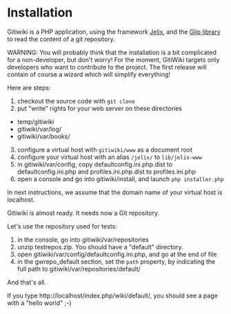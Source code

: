 # Installation

Gitiwiki is a PHP application, using the framework [Jelix](http://jelix.org), and
the [Glip library](https://github.com/patrikf/glip) to read the content of a git
repository.

WARNING: You will probably think that the installation is a bit complicated for
a non-developer, but don't worry! For the moment, GitiWiki targets only developers
who want to contribute to the project. The first release will contain of course a
wizard which will simplify everything!

Here are steps:

1. checkout the source code with `git clone`
2. put "write" rights for your web server on these directories
  - temp/gitiwiki
  - gitiwiki/var/log/
  - gitiwiki/var/books/
3. configure a virtual host with `gitiwiki/www` as a document root
4. configure your virtual host with an alias `/jelix/` to `lib/jelix-www`
5. in gitiwiki/var/config, copy defaultconfig.ini.php.dist to defaultconfig.ini.php
   and profiles.ini.php.dist to profiles.ini.php
6. open a console and go into gitiwiki/install, and launch `php installer.php`

In next instructions, we assume that the domain name of your virtual host is
localhost.

Gitiwiki is almost ready. It needs now a Git repository.

Let's use the repository used for tests:

1. in the console, go into gitiwiki/var/repositories
2. unzip testrepos.zip. You should have a "default" directory.
3. open gitiwiki/var/config/defaultconfig.ini.php, and go at the end of file
4. in the gwrepo_default section, set the `path` property, by indicating the full
path to gitiwiki/var/repositories/default/

And that's all.

If you type http://localhost/index.php/wiki/default/, you should see a page with
a "hello world" ;-)
